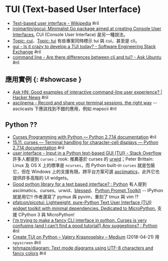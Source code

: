 # TUI (Text-based User Interface)

  - [Text\-based user interface \- Wikipedia](https://en.wikipedia.org/wiki/Text-based_user_interface) #ril
  - [jroimartin/gocui: Minimalist Go package aimed at creating Console User Interfaces\.](https://github.com/jroimartin/gocui) CUI (Console User Interface) 是另一種說法。
  - [Topic: cui](https://github.com/topics/cui)、[Topic: tui](https://github.com/topics/tui) 有些專案同時標示 tui 與 cui，甚至是 cli。
  - [gui \- Is it crazy to develop a TUI today? \- Software Engineering Stack Exchange](https://softwareengineering.stackexchange.com/questions/213826/) #ril
  - [command line \- Are there differences between cli and tui? \- Ask Ubuntu](https://askubuntu.com/questions/867416/) #ril

## 應用實例 {: #showcase }

  - [Ask HN: Good examples of interactive command\-line user experience? \| Hacker News](https://news.ycombinator.com/item?id=14401057) #ril
  - [asciinema \- Record and share your terminal sessions, the right way](https://asciinema.org/) -- asciicasts 下應該找到不錯的應用，例如 mapscii #ril

## Python ??

  - [Curses Programming with Python — Python 2\.7\.14 documentation](https://docs.python.org/2/howto/curses.html) #ril
  - [15\.11\. curses — Terminal handling for character\-cell displays — Python 2\.7\.14 documentation](https://docs.python.org/2/library/curses.html#module-curses) #ril
  - [user interface \- Input in a Python text\-based GUI \(TUI\) \- Stack Overflow](https://stackoverflow.com/questions/18177142/) 許多人都提到 `curses`；rook: 推薦基於 curses 的 [urwid](http://urwid.org/)；Peter Brittain: Linux 及 OS X 上的標準是 `ncurses`，而 Python built-in `curses` 就是包裝它，但在 Windows 上的支援有限。跨平台方案可選 [asciimatics](https://github.com/peterbrittain/asciimatics)，此外它也提供許多高階的 UI widgets。
  - [Good python library for a text based interface? : Python](https://www.reddit.com/r/Python/comments/5gd3jd/) 有人提到 asciimatics、curses、urwid、[blessed](https://github.com/jquast/blessed)、[Python Prompt Toolkit](https://github.com/jonathanslenders/python-prompt-toolkit) -- IPython 就是用它!! 作者還寫了 pymux 與 pyvim，重刻了 tmux 與 vim !?
  - [pfalcon/picotui: Lightweight, pure\-Python Text User Interface \(TUI\) widget toolkit with minimal dependencies\. Dedicated to MicroPython\.](https://github.com/pfalcon/picotui) 支援 CPython 3 與 MicroPython!
  - [I'm trying to make a fancy CLI interface in python\. Curses is very confusing \(and I can't find a good tutorial\!\) Any suggestions? : Python](https://www.reddit.com/r/Python/comments/1132ct/) #ril
  - [Create TUI on Python – Valery Krasnoselsky – Medium](https://medium.com/@bad_day/create-tui-on-python-71377849879d) (2018-04-21) 用 `npyscreen` #ril
  - [tehmaze/diagram: Text mode diagrams using UTF\-8 characters and fancy colors](https://github.com/tehmaze/diagram) #ril
